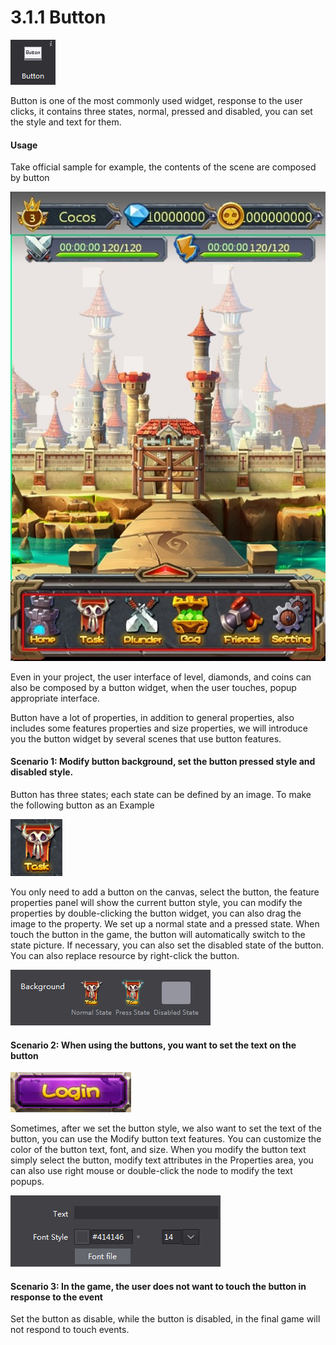 # 3.1.1 Button


![image](res/image059.png)

Button is one of the most commonly used widget, response to the user clicks, it contains three states, normal, pressed and disabled, you can set the style and text for them.

#### Usage

Take official sample for example, the contents of the scene are composed by button

![image](res/image060.jpg)

Even in your project, the user interface of level, diamonds, and coins can also be composed by a button widget, when the user touches, popup appropriate interface.

Button have a lot of properties, in addition to general properties, also includes some features properties and size properties, we will introduce you the button widget by several scenes that use button features.

#### Scenario 1: Modify button background, set the button pressed style and disabled style.
Button has three states; each state can be defined by an image.
To make the following button as an Example

![image](res/image061.png)

You only need to add a button on the canvas, select the button, the feature properties panel will show the current button style, you can modify the properties by double-clicking the button widget, you can also drag the image to the property. We set up a normal state and a pressed state. When touch the button in the game, the button will automatically switch to the state picture. If necessary, you can also set the disabled state of the button. You can also replace resource by right-click the button.
 
![image](res/image062.png)


#### Scenario 2: When using the buttons, you want to set the text on the button

![image](res/image063.png)

Sometimes, after we set the button style, we also want to set the text of the button, you can use the Modify button text features. You can customize the color of the button text, font, and size.
When you modify the button text simply select the button, modify text attributes in the Properties area, you can also use right mouse or double-click the node to modify the text popups.


![image](res/image064.png)

#### Scenario 3: In the game, the user does not want to touch the button in response to the event
Set the button as disable, while the button is disabled, in the final game will not respond to touch events.

